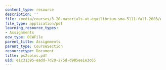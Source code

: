 ```yaml
---
content_type: resource
description: ''
file: /media/courses/3-20-materials-at-equilibrium-sma-5111-fall-2003/e1c31395eadd7d20275dd985ee1e3c65_ps2solns.pdf
file_type: application/pdf
learning_resource_types:
- Assignments
ocw_type: OCWFile
parent_title: Assignments
parent_type: CourseSection
resourcetype: Document
title: ps2solns.pdf
uid: e1c31395-eadd-7d20-275d-d985ee1e3c65
---
```

